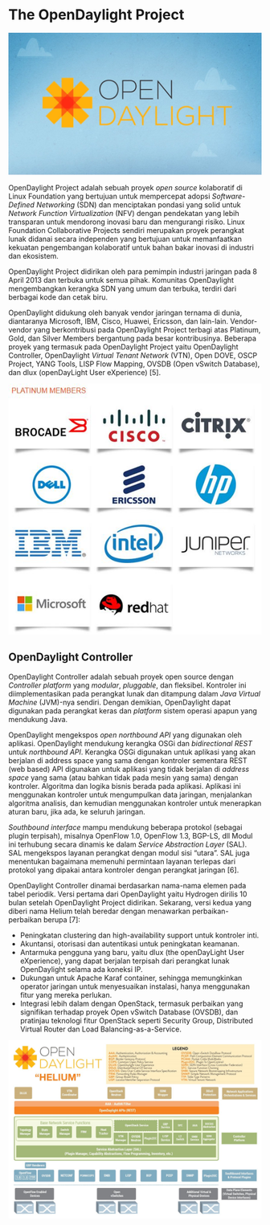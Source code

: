 # The OpenDaylight Project

![](./assets/url.jpg)

OpenDaylight Project adalah sebuah proyek *open source* kolaboratif di Linux Foundation yang bertujuan untuk mempercepat adopsi *Software-Defined Networking* (SDN) dan menciptakan pondasi yang solid untuk *Network Function Virtualization* (NFV) dengan pendekatan yang lebih transparan untuk mendorong inovasi baru dan mengurangi risiko. Linux Foundation Collaborative Projects sendiri merupakan proyek perangkat lunak didanai secara independen yang bertujuan untuk memanfaatkan kekuatan pengembangan kolaboratif untuk bahan bakar inovasi di industri dan ekosistem.

OpenDaylight Project didirikan oleh para pemimpin industri jaringan pada 8 April 2013 dan terbuka untuk semua pihak. Komunitas OpenDaylight mengembangkan kerangka SDN yang umum dan terbuka, terdiri dari berbagai kode dan cetak biru.

OpenDaylight didukung oleh banyak vendor jaringan ternama di dunia, diantaranya Microsoft, IBM, Cisco, Huawei, Ericsson, dan lain-lain. Vendor-vendor yang berkontribusi pada OpenDaylight Project terbagi atas Platinum, Gold, dan Silver Members bergantung pada besar kontribusinya. Beberapa proyek yang termasuk pada OpenDaylight Project yaitu OpenDaylight Controller, OpenDaylight *Virtual Tenant Network* (VTN), Open DOVE, OSCP Project, YANG Tools, LISP Flow Mapping, OVSDB (Open vSwitch Database), dan dlux (openDayLight User eXperience) [5].

![Platinum](./assets/platinum.JPG)


## OpenDaylight Controller
OpenDaylight Controller adalah sebuah proyek open source dengan *Controller platform* yang *modular*, *pluggable*, dan fleksibel. Kontroler ini diimplementasikan pada perangkat lunak dan ditampung dalam *Java Virtual Machine* (JVM)-nya sendiri. Dengan demikian, OpenDaylight dapat digunakan pada perangkat keras dan *platform* sistem operasi apapun yang mendukung Java.

OpenDaylight mengekspos *open northbound API* yang digunakan oleh aplikasi. OpenDaylight mendukung kerangka OSGi dan *bidirectional REST* untuk *northbound API*. Kerangka OSGi digunakan untuk aplikasi yang akan berjalan di address space yang sama dengan kontroler sementara REST (web based) API digunakan untuk aplikasi yang tidak berjalan di *address space* yang sama (atau bahkan tidak pada mesin yang sama) dengan kontroler. Algoritma dan logika bisnis berada pada aplikasi. Aplikasi ini menggunakan kontroler untuk mengumpulkan data jaringan, menjalankan algoritma analisis, dan kemudian menggunakan kontroler untuk menerapkan aturan baru, jika ada, ke seluruh jaringan.

*Southbound interface* mampu mendukung beberapa protokol (sebagai plugin terpisah), misalnya OpenFlow 1.0, OpenFlow 1.3, BGP-LS, dll Modul ini terhubung secara dinamis ke dalam *Service Abstraction Layer* (SAL). SAL mengekspos layanan perangkat dengan modul sisi “utara”. SAL juga menentukan bagaimana memenuhi permintaan layanan terlepas dari protokol yang dipakai antara kontroler dengan perangkat jaringan [6].

OpenDaylight Controller dinamai berdasarkan nama-nama elemen pada tabel periodik. Versi pertama dari OpenDaylight yaitu Hydrogen dirilis 10 bulan setelah OpenDaylight Project didirikan. Sekarang, versi kedua yang diberi nama Helium telah beredar dengan menawarkan perbaikan-perbaikan berupa [7]:
* Peningkatan clustering dan high-availability support untuk kontroler inti.
* Akuntansi, otorisasi dan autentikasi untuk peningkatan keamanan.
* Antarmuka pengguna yang baru, yaitu dlux (the openDayLight User eXperience), yang dapat berjalan terpisah dari perangkat lunak OpenDaylight selama ada koneksi IP.
* Dukungan untuk Apache Karaf container, sehingga memungkinkan operator jaringan untuk menyesuaikan instalasi, hanya menggunakan fitur yang mereka perlukan.
* Integrasi lebih dalam dengan OpenStack, termasuk perbaikan yang signifikan terhadap proyek Open vSwitch Database (OVSDB), dan pratinjau teknologi fitur OpenStack seperti Security Group, Distributed Virtual Router dan Load Balancing-as-a-Service.

![Helium](./assets/helium.jpg)
